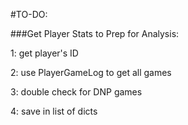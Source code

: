 #TO-DO:

###Get Player Stats to Prep for Analysis:

1: get player's ID

2: use PlayerGameLog to get all games

3: double check for DNP games

4: save in list of dicts
